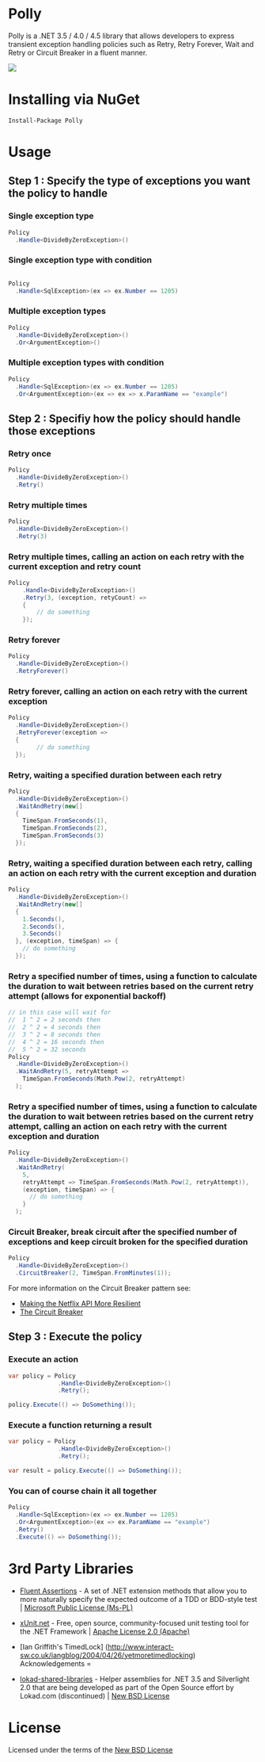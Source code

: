 Polly
=
Polly is a .NET 3.5 / 4.0 / 4.5 library that allows developers to express transient exception handling policies such as Retry, Retry Forever, Wait and Retry or Circuit Breaker in a fluent manner.

![](https://raw.github.com/michael-wolfenden/Polly/master/Polly.png)

Installing via NuGet
=

    Install-Package Polly

Usage
=
## Step 1 : Specify the type of exceptions you want the policy to handle ##

### Single exception type

```csharp
Policy
  .Handle<DivideByZeroException>()
```

### Single exception type with condition

```csharp

Policy
  .Handle<SqlException>(ex => ex.Number == 1205)
```

### Multiple exception types

```csharp
Policy
  .Handle<DivideByZeroException>()
  .Or<ArgumentException>()
```

### Multiple exception types with condition

```csharp
Policy
  .Handle<SqlException>(ex => ex.Number == 1205)
  .Or<ArgumentException>(ex => ex => x.ParamName == "example")
```

## Step 2 : Specifiy how the policy should handle those exceptions

### Retry once ###

```csharp
Policy
  .Handle<DivideByZeroException>()
  .Retry()
```

### Retry multiple times ###

```csharp
Policy
  .Handle<DivideByZeroException>()
  .Retry(3)
```

### Retry multiple times, calling an action on each retry with the current exception and retry count ###

```csharp
Policy
    .Handle<DivideByZeroException>()
    .Retry(3, (exception, retyCount) =>
    {
        // do something 
    });
```

### Retry forever ###

```csharp
Policy
  .Handle<DivideByZeroException>()
  .RetryForever()
```

### Retry forever, calling an action on each retry with the current exception ###

```csharp
Policy
  .Handle<DivideByZeroException>()
  .RetryForever(exception =>
  {
        // do something       
  });
```

### Retry, waiting a specified duration between each retry ###

```csharp
Policy
  .Handle<DivideByZeroException>()
  .WaitAndRetry(new[]
  {
    TimeSpan.FromSeconds(1),
    TimeSpan.FromSeconds(2),
    TimeSpan.FromSeconds(3)
  });
```

### Retry, waiting a specified duration between each retry, calling an action on each retry with the current exception and duration

```csharp
Policy
  .Handle<DivideByZeroException>()
  .WaitAndRetry(new[]
  {
    1.Seconds(),
    2.Seconds(),
    3.Seconds()
  }, (exception, timeSpan) => {
    // do something    
  }); 
```

### Retry a specified number of times, using a function to calculate the duration to wait between retries based on the current retry attempt (allows for exponential backoff)
```csharp
// in this case will wait for
//  1 ^ 2 = 2 seconds then
//  2 ^ 2 = 4 seconds then
//  3 ^ 2 = 8 seconds then
//  4 ^ 2 = 16 seconds then
//  5 ^ 2 = 32 seconds
Policy
  .Handle<DivideByZeroException>()
  .WaitAndRetry(5, retryAttempt => 
	TimeSpan.FromSeconds(Math.Pow(2, retryAttempt) 
  );
```

### Retry a specified number of times, using a function to calculate the duration to wait between retries based on the current retry attempt, calling an action on each retry with the current exception and duration
```csharp
Policy
  .Handle<DivideByZeroException>()
  .WaitAndRetry(
    5, 
    retryAttempt => TimeSpan.FromSeconds(Math.Pow(2, retryAttempt)), 
    (exception, timeSpan) => {
      // do something
    }
  );
```

### Circuit Breaker, break circuit after the specified number of exceptions and keep circuit broken for the specified duration
```csharp
Policy
  .Handle<DivideByZeroException>()
  .CircuitBreaker(2, TimeSpan.FromMinutes(1));
```

For more information on the Circuit Breaker pattern see:
* [Making the Netflix API More Resilient](http://techblog.netflix.com/2011/12/making-netflix-api-more-resilient.html)
* [The Circuit Breaker](http://thatextramile.be/blog/2008/05/the-circuit-breaker)
 
## Step 3 : Execute the policy

### Execute an action
```csharp
var policy = Policy
              .Handle<DivideByZeroException>()
              .Retry();

policy.Execute(() => DoSomething());
```

### Execute a function returning a result
```csharp
var policy = Policy
              .Handle<DivideByZeroException>()
              .Retry();

var result = policy.Execute(() => DoSomething());
```

### You can of course chain it all together
```csharp
Policy
  .Handle<SqlException>(ex => ex.Number == 1205)
  .Or<ArgumentException>(ex => ex.ParamName == "example")
  .Retry()
  .Execute(() => DoSomething());
```

3rd Party Libraries
=

* [Fluent Assertions](http://fluentassertions.codeplex.com/) - A set of .NET extension methods that allow you to more naturally specify the expected outcome of a TDD or BDD-style test | [Microsoft Public License (Ms-PL)](http://fluentassertions.codeplex.com/license)

* [xUnit.net](http://xunit.codeplex.com/) - Free, open source, community-focused unit testing tool for the .NET Framework | [Apache License 2.0 (Apache)](http://xunit.codeplex.com/license)

* [Ian Griffith's TimedLock] (http://www.interact-sw.co.uk/iangblog/2004/04/26/yetmoretimedlocking)
Acknowledgements
=

* [lokad-shared-libraries](https://github.com/Lokad/lokad-shared-libraries) - Helper assemblies for .NET 3.5 and Silverlight 2.0 that are being developed as part of the Open Source effort by Lokad.com (discontinued) | [New BSD License](https://raw.github.com/Lokad/lokad-shared-libraries/master/Lokad.Shared.License.txt)

License
=
Licensed under the terms of the [New BSD License](http://opensource.org/licenses/BSD-3-Clause)
